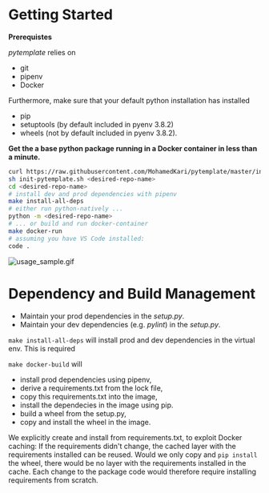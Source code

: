 # Getting Started
**Prerequistes**

_pytemplate_ relies on 
- git
- pipenv
- Docker

Furthermore, make sure that your default python installation has installed
- pip
- setuptools (by default included in pyenv 3.8.2)
- wheels (not by default included in pyenv 3.8.2).

**Get the a base python package running in a Docker container in less than a minute.**
```sh
curl https://raw.githubusercontent.com/MohamedKari/pytemplate/master/init-pytemplate.sh -o init-pytemplate.sh
sh init-pytemplate.sh <desired-repo-name>
cd <desired-repo-name>
# install dev and prod dependencies with pipenv
make install-all-deps
# either run python-natively ...
python -m <desired-repo-name>
# ... or build and run docker-container
make docker-run
# assuming you have VS Code installed:
code . 
```
![usage_sample.gif](https://raw.githubusercontent.com/MohamedKari/pytemplate/assets/.readme/usage_sample.gif)

# Dependency and Build Management

- Maintain your prod dependencies in the _setup.py_.
- Maintain your dev dependencies (e.g. _pylint_) in the _setup.py_.

`make install-all-deps` will install prod and dev dependencies in the virtual env. This is required

`make docker-build` will 
- install prod dependencies using pipenv,
- derive a requirements.txt from the lock file,  
- copy this requirements.txt into the image,
- install the dependecies in the image using pip. 
- build a wheel from the setup.py,
- copy and install the wheel in the image.

We explicitly create and install from requirements.txt, to exploit Docker caching: If the requirements didn't change, the cached layer with the requirements installed can be reused. Would we only copy and `pip install` the wheel, there would be no layer with the requirements installed in the cache. Each change to the package code would therefore require installing requirements from scratch. 
